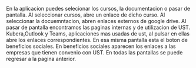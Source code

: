 En la aplicacion puedes selecionar los cursos, la documentacion o pasar de pantalla.
Al seleccionar cursos, abre un enlace de dicho curso.
Al seleccionar la docuemntacion, abren enlaces externos de google drive.
Al pasar de pantalla encontramos las paginas internas y de utilizacion de UST.
Kubera,Outlook y Teams, aplicaciones mas usadas de ust, al pulsar en ellas abre los enlaces correspondientes.
En esa misma pantalla esta el boton de beneficios sociales.
En beneficios sociales aparecen los enlaces a las empresas que tienen convenio con UST.
En todas las pantallas se puede regresar a la pagina anterior.
